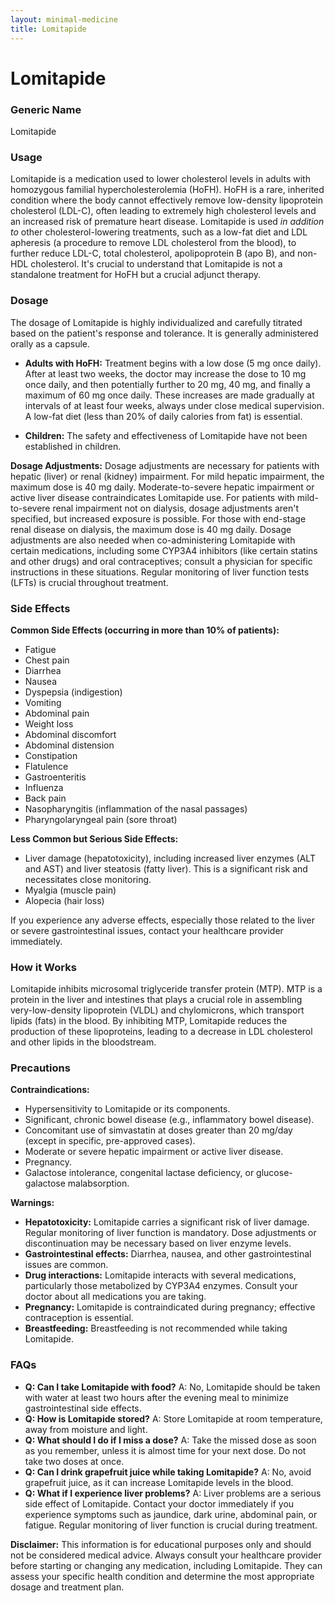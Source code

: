 ```yaml
---
layout: minimal-medicine
title: Lomitapide
---
```


# Lomitapide
### Generic Name
Lomitapide

### Usage
Lomitapide is a medication used to lower cholesterol levels in adults with homozygous familial hypercholesterolemia (HoFH).  HoFH is a rare, inherited condition where the body cannot effectively remove low-density lipoprotein cholesterol (LDL-C), often leading to extremely high cholesterol levels and an increased risk of premature heart disease. Lomitapide is used *in addition to* other cholesterol-lowering treatments, such as a low-fat diet and LDL apheresis (a procedure to remove LDL cholesterol from the blood), to further reduce LDL-C, total cholesterol, apolipoprotein B (apo B), and non-HDL cholesterol.  It's crucial to understand that Lomitapide is not a standalone treatment for HoFH but a crucial adjunct therapy.


### Dosage
The dosage of Lomitapide is highly individualized and carefully titrated based on the patient's response and tolerance. It is generally administered orally as a capsule.

* **Adults with HoFH:**  Treatment begins with a low dose (5 mg once daily). After at least two weeks, the doctor may increase the dose to 10 mg once daily, and then potentially further to 20 mg, 40 mg, and finally a maximum of 60 mg once daily.  These increases are made gradually at intervals of at least four weeks, always under close medical supervision.  A low-fat diet (less than 20% of daily calories from fat) is essential.

* **Children:** The safety and effectiveness of Lomitapide have not been established in children.

**Dosage Adjustments:** Dosage adjustments are necessary for patients with hepatic (liver) or renal (kidney) impairment.  For mild hepatic impairment, the maximum dose is 40 mg daily.  Moderate-to-severe hepatic impairment or active liver disease contraindicates Lomitapide use.  For patients with mild-to-severe renal impairment not on dialysis, dosage adjustments aren't specified, but increased exposure is possible. For those with end-stage renal disease on dialysis, the maximum dose is 40 mg daily.  Dosage adjustments are also needed when co-administering Lomitapide with certain medications, including some CYP3A4 inhibitors (like certain statins and other drugs) and oral contraceptives; consult a physician for specific instructions in these situations.  Regular monitoring of liver function tests (LFTs) is crucial throughout treatment.

### Side Effects
**Common Side Effects (occurring in more than 10% of patients):**

* Fatigue
* Chest pain
* Diarrhea
* Nausea
* Dyspepsia (indigestion)
* Vomiting
* Abdominal pain
* Weight loss
* Abdominal discomfort
* Abdominal distension
* Constipation
* Flatulence
* Gastroenteritis
* Influenza
* Back pain
* Nasopharyngitis (inflammation of the nasal passages)
* Pharyngolaryngeal pain (sore throat)


**Less Common but Serious Side Effects:**

* Liver damage (hepatotoxicity), including increased liver enzymes (ALT and AST) and liver steatosis (fatty liver).  This is a significant risk and necessitates close monitoring.
* Myalgia (muscle pain)
* Alopecia (hair loss)

If you experience any adverse effects, especially those related to the liver or severe gastrointestinal issues, contact your healthcare provider immediately.

### How it Works
Lomitapide inhibits microsomal triglyceride transfer protein (MTP).  MTP is a protein in the liver and intestines that plays a crucial role in assembling very-low-density lipoprotein (VLDL) and chylomicrons, which transport lipids (fats) in the blood. By inhibiting MTP, Lomitapide reduces the production of these lipoproteins, leading to a decrease in LDL cholesterol and other lipids in the bloodstream.

### Precautions
**Contraindications:**

* Hypersensitivity to Lomitapide or its components.
* Significant, chronic bowel disease (e.g., inflammatory bowel disease).
* Concomitant use of simvastatin at doses greater than 20 mg/day (except in specific, pre-approved cases).
* Moderate or severe hepatic impairment or active liver disease.
* Pregnancy.
* Galactose intolerance, congenital lactase deficiency, or glucose-galactose malabsorption.

**Warnings:**

* **Hepatotoxicity:** Lomitapide carries a significant risk of liver damage. Regular monitoring of liver function is mandatory.  Dose adjustments or discontinuation may be necessary based on liver enzyme levels.
* **Gastrointestinal effects:** Diarrhea, nausea, and other gastrointestinal issues are common.
* **Drug interactions:** Lomitapide interacts with several medications, particularly those metabolized by CYP3A4 enzymes.  Consult your doctor about all medications you are taking.
* **Pregnancy:** Lomitapide is contraindicated during pregnancy; effective contraception is essential.
* **Breastfeeding:** Breastfeeding is not recommended while taking Lomitapide.


### FAQs

* **Q: Can I take Lomitapide with food?** A:  No, Lomitapide should be taken with water at least two hours after the evening meal to minimize gastrointestinal side effects.
* **Q: How is Lomitapide stored?** A: Store Lomitapide at room temperature, away from moisture and light.
* **Q:  What should I do if I miss a dose?** A: Take the missed dose as soon as you remember, unless it is almost time for your next dose. Do not take two doses at once.
* **Q: Can I drink grapefruit juice while taking Lomitapide?** A: No, avoid grapefruit juice, as it can increase Lomitapide levels in the blood.
* **Q:  What if I experience liver problems?** A: Liver problems are a serious side effect of Lomitapide. Contact your doctor immediately if you experience symptoms such as jaundice, dark urine, abdominal pain, or fatigue.  Regular monitoring of liver function is crucial during treatment.


**Disclaimer:** This information is for educational purposes only and should not be considered medical advice. Always consult your healthcare provider before starting or changing any medication, including Lomitapide.  They can assess your specific health condition and determine the most appropriate dosage and treatment plan.
